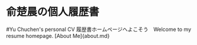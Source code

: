  # 俞楚晨の個人履歴書
 #Yu Chuchen's personal CV
 履歴書ホームページへよこそう　Welcome to my resume homepage.
 [About Me]{about.md}
